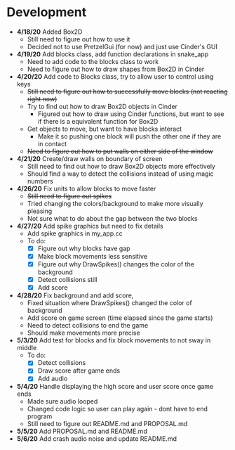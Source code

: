 # Development


- **4/18/20** Added Box2D
   - Still need to figure out how to use it
   - Decided not to use PretzelGui (for now) and just use Cinder's GUI
- **4/19/20** Add blocks class, add function declarations in snake_app
   - Need to add code to the blocks class to work
   - Need to figure out how to draw shapes from Box2D in Cinder
- **4/20/20** Add code to Blocks class, try to allow user to control using keys
   - ~~Still need to figure out how to successfully move blocks (not reacting right now)~~
   - Try to find out how to draw Box2D objects in Cinder
     - Figured out how to draw using Cinder functions, but want to see if there is a equivalent function for Box2D
   - Get objects to move, but want to have blocks interact
     - Make it so pushing one block will push the other one if they are in contact
   - ~~Need to figure out how to put walls on either side of the window~~
- **4/21/20** Create/draw walls on boundary of screen
   - Still need to find out how to draw Box2D objects more effectively
   - Should find a way to detect the collisions instead of using magic numbers
- **4/26/20** Fix units to allow blocks to move faster
   - ~~Still need to figure out spikes~~
   - Tried changing the colors/background to make more visually pleasing
   - Not sure what to do about the gap between the two blocks
- **4/27/20** Add spike graphics but need to fix details
   - Add spike graphics in my_app.cc
   - To do:
     - [x] Figure out why blocks have gap
     - [x] Make block movements less sensitive
     - [x] Figure out why DrawSpikes() changes the color of the background
     - [x] Detect collisions still
     - [x] Add score
- **4/28/20** Fix background and add score,
   - Fixed situation where DrawSpikes() changed the color of background
   - Add score on game screen (time elapsed since the game starts)
   - Need to detect collisions to end the game
   - Should make movements more precise
- **5/3/20** Add test for blocks and fix block movements to not sway in middle
   - To do:
     - [x] Detect collisions
     - [x] Draw score after game ends
     - [x] Add audio
- **5/4/20** Handle displaying the high score and user score once game ends
   - Made sure audio looped
   - Changed code logic so user can play again - dont have to end program
   - Still need to figure out README.md and PROPOSAL.md
- **5/5/20** Add PROPOSAL.md and README.md   
- **5/6/20** Add crash audio noise and update README.md
